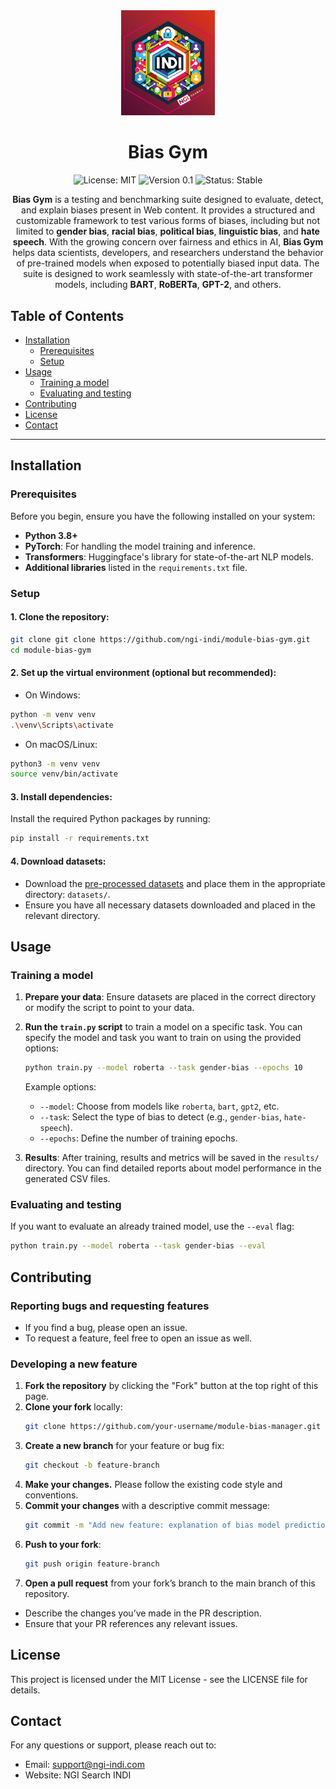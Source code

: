 <div align="center">
  <img src="./assets/logo.jpg" alt="Logo" width="150"/>

  # Bias Gym

  ![License: MIT](https://img.shields.io/badge/License-MIT-blue.svg)
  ![Version 0.1](https://img.shields.io/badge/version-0.1-green.svg)
  ![Status: Stable](https://img.shields.io/badge/status-stable-brightgreen.svg)
    
  <p>
    <strong>Bias Gym</strong> is a testing and benchmarking suite designed to evaluate, detect, and explain biases present in Web content. It provides a structured and customizable framework to test various forms of biases, including but not limited to <strong>gender bias</strong>, <strong>racial bias</strong>, <strong>political bias</strong>, <strong>linguistic bias</strong>, and <strong>hate speech</strong>. With the growing concern over fairness and ethics in AI, <strong>Bias Gym</strong> helps data scientists, developers, and researchers understand the behavior of pre-trained models when exposed to potentially biased input data. The suite is designed to work seamlessly with state-of-the-art transformer models, including <strong>BART</strong>, <strong>RoBERTa</strong>, <strong>GPT-2</strong>, and others.
  </p>

</div>


## Table of Contents

- [Installation](#installation)
  - [Prerequisites](#prerequisites)
  - [Setup](#setup)
- [Usage](#usage)
  - [Training a model](#training-a-model)
  - [Evaluating and testing](#evaluating-and-testing)
- [Contributing](#contributing)
- [License](#license)
- [Contact](#contact)

---

## Installation

### Prerequisites

Before you begin, ensure you have the following installed on your system:

- **Python 3.8+**
- **PyTorch**: For handling the model training and inference.
- **Transformers**: Huggingface's library for state-of-the-art NLP models.
- **Additional libraries** listed in the `requirements.txt` file.

### Setup

#### 1. Clone the repository:

```bash
git clone git clone https://github.com/ngi-indi/module-bias-gym.git
cd module-bias-gym
```

#### 2. Set up the virtual environment (optional but recommended):

  - On Windows:
  ```bash
  python -m venv venv
  .\venv\Scripts\activate
  ```

  - On macOS/Linux:
  ```bash
  python3 -m venv venv
  source venv/bin/activate
  ```

#### 3. Install dependencies:
Install the required Python packages by running:
  ```bash
  pip install -r requirements.txt
  ```

#### 4. Download datasets:
- Download the [pre-processed datasets](https://drive.google.com/drive/folders/1VSXZcAmDQj7Gk1_AEA1HI_dVVUF-sFmW?usp=drive_link) and place them in the appropriate directory: ```datasets/```.
- Ensure you have all necessary datasets downloaded and placed in the relevant directory.

## Usage

### Training a model

1. **Prepare your data**: Ensure datasets are placed in the correct directory or modify the script to point to your data.

2. **Run the `train.py` script** to train a model on a specific task. You can specify the model and task you want to train on using the provided options:

   ```bash
   python train.py --model roberta --task gender-bias --epochs 10
   ```
    
   Example options:
   - `--model`: Choose from models like `roberta`, `bart`, `gpt2`, etc.
   - `--task`: Select the type of bias to detect (e.g., `gender-bias`, `hate-speech`).
   - `--epochs`: Define the number of training epochs.
   
3. **Results**: After training, results and metrics will be saved in the `results/` directory. You can find detailed reports about model performance in the generated CSV files.

### Evaluating and testing

If you want to evaluate an already trained model, use the `--eval` flag:

   ```bash
   python train.py --model roberta --task gender-bias --eval
   ```

## Contributing

### Reporting bugs and requesting features
- If you find a bug, please open an issue.
- To request a feature, feel free to open an issue as well.

### Developing a new feature

1. **Fork the repository** by clicking the "Fork" button at the top right of this page.
2. **Clone your fork** locally:
   ```bash
   git clone https://github.com/your-username/module-bias-manager.git
   ```
3. **Create a new branch** for your feature or bug fix:
   ```bash
   git checkout -b feature-branch
   ```
4. **Make your changes.** Please follow the existing code style and conventions.
5. **Commit your changes** with a descriptive commit message:
   ```bash
   git commit -m "Add new feature: explanation of bias model predictions"
   ```
6. **Push to your fork**:
   ```bash
   git push origin feature-branch
   ```
7. **Open a pull request** from your fork’s branch to the main branch of this repository.
- Describe the changes you’ve made in the PR description.
- Ensure that your PR references any relevant issues.

## License
This project is licensed under the MIT License - see the LICENSE file for details.

## Contact
For any questions or support, please reach out to:
- Email: support@ngi-indi.com
- Website: NGI Search INDI